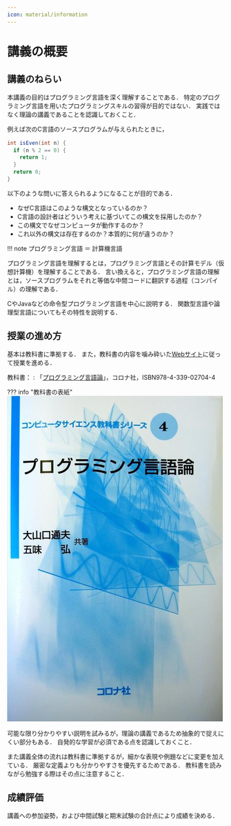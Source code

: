 ```yaml
---
icon: material/information
---
```

<!--
hi-lock: (("^!!!.*" (0 "hi-red-b" t)))
hi-lock: (("^\\?\\?\\?.*" (0 "hi-red-b" t)))
hi-lock: end
-->

# 講義の概要

## 講義のねらい
本講義の目的はプログラミング言語を深く理解することである．
特定のプログラミング言語を用いたプログラミングスキルの習得が目的ではない．
実践ではなく理論の講義であることを認識しておくこと．

例えば次のC言語のソースプログラムが与えられたときに，
```java title="C言語による偶数判定プログラムの例"
int isEven(int n) {
  if (n % 2 == 0) {
    return 1;
  }
  return 0;
}
```

以下のような問いに答えられるようになることが目的である．

- なぜC言語はこのような構文となっているのか？
- C言語の設計者はどういう考えに基づいてこの構文を採用したのか？
- この構文でなぜコンピュータが動作するのか？
- これ以外の構文は存在するのか？本質的に何が違うのか？

!!! note
    プログラミング言語 ＝ 計算機言語

プログラミング言語を理解するとは，プログラミング言語とその計算モデル（仮想計算機）を理解することである．
言い換えると，プログラミング言語の理解とは，ソースプログラムをそれと等価な中間コードに翻訳する過程（コンパイル）の理解である．

CやJavaなどの命令型プログラミング言語を中心に説明する．
関数型言語や論理型言語についてもその特性を説明する．


## 授業の進め方

基本は教科書に準拠する．
また，教科書の内容を噛み砕いた[Webサイト](https://kusumotolab.github.io/lecture-program-lang/)に従って授業を進める．


教科書：
:     「[プログラミング言語論](https://www.coronasha.co.jp/np/isbn/9784339027044/)」，コロナ社，ISBN978-4-339-02704-4

??? info "教科書の表紙"
    ![](assets/book.jpg)

可能な限り分かりやすい説明を試みるが，理論の講義であるため抽象的で捉えにくい部分もある．
自発的な学習が必須である点を認識しておくこと．

また講義全体の流れは教科書に準拠するが，細かな表現や例題などに変更を加えている．
厳密な定義よりも分かりやすさを優先するためである．
教科書を読みながら勉強する際はその点に注意すること．

## 成績評価
講義への参加姿勢，および中間試験と期末試験の合計点により成績を決める．
